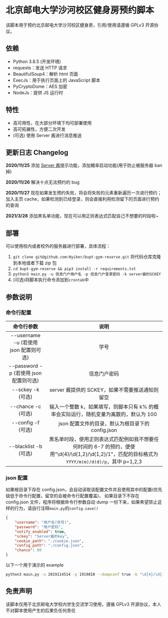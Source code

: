 # 北京邮电大学沙河校区健身房预约脚本

该脚本用于预约北京邮电大学沙河校区健身房，引用/使用请遵循 GPLv3 开源协议。

## 依赖

- Python 3.8.5 (开发环境)
- requests：发送 HTTP 请求
- BeautifulSoup4：解析 html 页面
- ExecJs：用于执行页面上的 JavaScript 脚本
- PyCryptoDome：AES 加密
- NodeJs：提供 JS 运行时

## 特性

- 高可用性，在大部分环境下均可部署使用
- 高可拓展性，方便二次开发
- (可选) 使用 Server 酱进行消息推送

## 更新日志 Changelog

**2020/11/25** 添加 [Server 酱](http://sc.ftqq.com/3.version)提示功能，添加概率启动功能(用于防止被服务器 ban 掉)

**2020/11/26** 解决十点无法预约的 bug

**2020/11/27** 现在如果发生预约失败，将会将失败的元素重新遍历一次进行预约；加入主页 cache，如果检测到已经登录，则会直接利用检测留下的页面进行预约的查询

**2021/3/28** 添加黑名单功能，现在可以用正则表达式匹配自己不想要的时段啦~

## 部署

可以使用校内或者校外的服务器进行部署，具体流程：

1. `git clone git@github.com:Hyiker/bupt-gym-reserve.git` 将代码仓库克隆到本地或者下载 zip 包
2. `cd bupt-gym-reserve && pip3 install -r requirements.txt`
3. `python3 main.py -u 信息门户用户名 -p 信息门户登录密码 -k server酱的SCKEY`
4. (可选)将脚本执行命令添加到`crontab`中

## 参数说明

### 命令行配置

|                命令行参数                |                                                               说明                                                               |
| :--------------------------------------: | :------------------------------------------------------------------------------------------------------------------------------: |
| --username -u (若使用 json 配置则可选) |                                                               学号                                                               |
| --password -p (若使用 json 配置则可选) |                                                           信息门户密码                                                           |
|           --sckey -k (可选)            |                                         server 酱提供的 SCKEY，如果不需要推送通知则留空                                          |
|           --chance -c (可选)           |                      输入一个整数 k，如果填写，则脚本只有 k% 的概率会实际运行，随机变量为离散的，默认为 100                      |
|           --config -f (可选)           |                                        json 配置文件的目录，默认为根目录下的 config.json                                         |
|          --blacklist -b (可选)           | 黑名单时段，使用正则表达式匹配例如我不想要任何时间的 6-7 的预约，便使用"\d{4}/\d{1,2}/\d{1,2}/1"，匹配的目标格式为`YYYY/m(m)/d(d)/p`，其中 p=1,2,3 |

### json 配置

如果根目录下存在 config.json，会自动读取该配置文件并且使用其中的配置(优先级低于命令行配置，留空的会被命令行配置覆盖)，
如果目录下不存在 config.json 文件，程序将根据命令行参数自动 dump 一份下来，如果希望禁止这样的行为，请自行注释`main.py`的`config.save()`

```json
{
    "username": "用户名(学号)",
    "password": "用户密码",
    "notify_enabled": true,
    "sckey": "Server酱的key",
    "cookie_path": "./cookie.json",
    "config_path": "./config.json",
    "chance": 80
}
```

以下一个用于演示的 example

```bash
python3 main.py -u 2019114514 -p 1919810 --dumpconf true -b "\d{4}/\d{1,2}/\d{1,2}/1"
```

## 免责声明

该脚本仅用于北京邮电大学校内学生交流学习使用，遵循 GPLv3 开源协议，本人不对脚本使用产生的后果负任何责任
